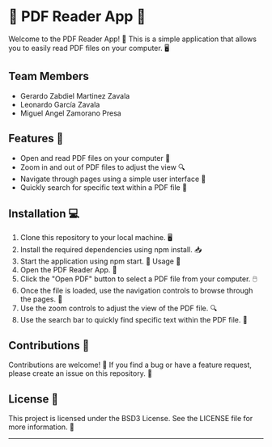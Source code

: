 # 📖 PDF Reader App 📄
Welcome to the PDF Reader App! 🎉 This is a simple application that allows you to easily read PDF files on your computer. 🖥️  

## Team Members
- Gerardo Zabdiel Martinez Zavala
- Leonardo García Zavala
- Miguel Angel Zamorano Presa
## Features 🌟  
- Open and read PDF files on your computer 📂
- Zoom in and out of PDF files to adjust the view 🔍
- Navigate through pages using a simple user interface 🚀
- Quickly search for specific text within a PDF file 🔎
## Installation 💻
1. Clone this repository to your local machine. 🖥️
2. Install the required dependencies using npm install. 📥
3. Start the application using npm start. 🚀
Usage 📝
1. Open the PDF Reader App. 📂
2. Click the "Open PDF" button to select a PDF file from your computer. 🖱️
3. Once the file is loaded, use the navigation controls to browse through the pages. 📄
4. Use the zoom controls to adjust the view of the PDF file. 🔍
5. Use the search bar to quickly find specific text within the PDF file. 🔎
## Contributions 🤝
Contributions are welcome! 🎉 If you find a bug or have a feature request, please create an issue on this repository. 🙌

## License 📜
This project is licensed under the BSD3 License. See the LICENSE file for more information. 📝

-------
